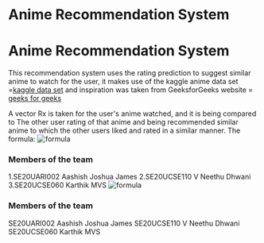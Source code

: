 ﻿# Anime Recommendation System
# Anime Recommendation System
This recommendation system uses the rating prediction to suggest similar anime
to watch for the user, it makes use of the 
kaggle anime data set =[kaggle data set](https://www.kaggle.com/datasets/CooperUnion/anime-recommendations-database)
and inspiration was taken from 
GeeksforGeeks website = [geeks for geeks](https://www.geeksforgeeks.org/recommendation-system-in-python/)

A vector Rx is taken for the user's anime watched, and it is being compared to 
The other user rating of that anime and being recommended similar anime to which
the other users liked and rated in a similar manner.
The formula:
![formula](https://github.com/[AashishJoshua05]/[Anime_Recommendation_System]/blob/[master]/image.jpg?raw=true)


### Members of the team
1.SE20UARI002   Aashish Joshua James
2.SE20UCSE110   V Neethu Dhwani
3.SE20UCSE060   Karthik MVS
![formula](%22C:%5CUsers%5CNEETHU%5CDownloads%5CWhatsApp%20Image%202022-05-30%20at%204.32.28%20PM.jpeg%22)

### Members of the team
SE20UARI002    Aashish Joshua James
SE20UCSE110   V Neethu Dhwani
SE20UCSE060   Karthik MVS

